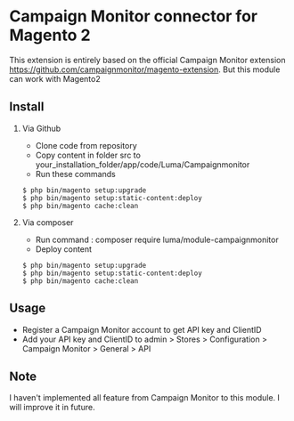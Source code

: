 # Campaign Monitor connector for Magento 2

This extension is entirely based on the official Campaign Monitor extension https://github.com/campaignmonitor/magento-extension. But this module can work with Magento2

## Install

1. Via Github
    + Clone code from repository
    + Copy content in folder src to your_installation_folder/app/code/Luma/Campaignmonitor
    + Run these commands 

    ```
    $ php bin/magento setup:upgrade 
    $ php bin/magento setup:static-content:deploy
    $ php bin/magento cache:clean
    ```
2. Via composer
    + Run command : composer require luma/module-campaignmonitor
    + Deploy content

    ```
    $ php bin/magento setup:upgrade 
    $ php bin/magento setup:static-content:deploy
    $ php bin/magento cache:clean
    ```

## Usage

* Register a Campaign Monitor account to get API key and ClientID
* Add your API key and ClientID to admin > Stores > Configuration > Campaign Monitor > General > API

## Note
I haven't implemented all feature from Campaign Monitor to this module. I will improve it in future.
